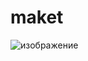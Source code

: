 # maket

![изображение](https://user-images.githubusercontent.com/101417925/218134990-df800c48-b828-4431-812a-ee1cd940e3e3.png)
